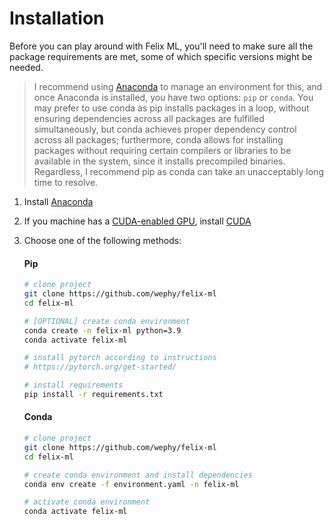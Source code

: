 # Installation

Before you can play around with Felix ML, you'll need to make sure all the package requirements are met, some of which specific versions might be needed.

> I recommend using [Anaconda][anaconda] to manage an environment for this, and once Anaconda is installed, you have two options: `pip` or `conda`. You may prefer to use conda as pip installs packages in a loop, without ensuring dependencies across all packages are fulfilled simultaneously, but conda achieves proper dependency control across all packages; furthermore, conda allows for installing packages without requiring certain compilers or libraries to be available in the system, since it installs precompiled binaries. Regardless, I recommend pip as conda can take an unacceptably long time to resolve.

1. Install [Anaconda][anaconda]
2. If you machine has a [CUDA-enabled GPU][cudagpu], install [CUDA][cuda]
3. Choose one of the following methods:

    #### Pip

    ```bash
    # clone project
    git clone https://github.com/wephy/felix-ml
    cd felix-ml

    # [OPTIONAL] create conda environment
    conda create -n felix-ml python=3.9
    conda activate felix-ml

    # install pytorch according to instructions
    # https://pytorch.org/get-started/

    # install requirements
    pip install -r requirements.txt
    ```

    #### Conda

    ```bash
    # clone project
    git clone https://github.com/wephy/felix-ml
    cd felix-ml

    # create conda environment and install dependencies
    conda env create -f environment.yaml -n felix-ml

    # activate conda environment
    conda activate felix-ml
    ```


[anaconda]: https://www.anaconda.com/download
[cudagpu]: https://developer.nvidia.com/cuda-gpus
[cuda]: https://developer.nvidia.com/cuda-downloads